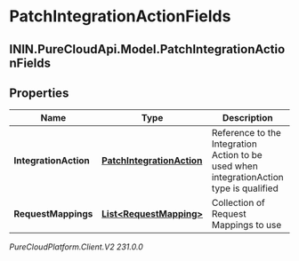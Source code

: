 # PatchIntegrationActionFields

## ININ.PureCloudApi.Model.PatchIntegrationActionFields

## Properties

|Name | Type | Description | Notes|
|------------ | ------------- | ------------- | -------------|
| **IntegrationAction** | [**PatchIntegrationAction**](PatchIntegrationAction) | Reference to the Integration Action to be used when integrationAction type is qualified | [optional] |
| **RequestMappings** | [**List&lt;RequestMapping&gt;**](RequestMapping) | Collection of Request Mappings to use | [optional] |



_PureCloudPlatform.Client.V2 231.0.0_
